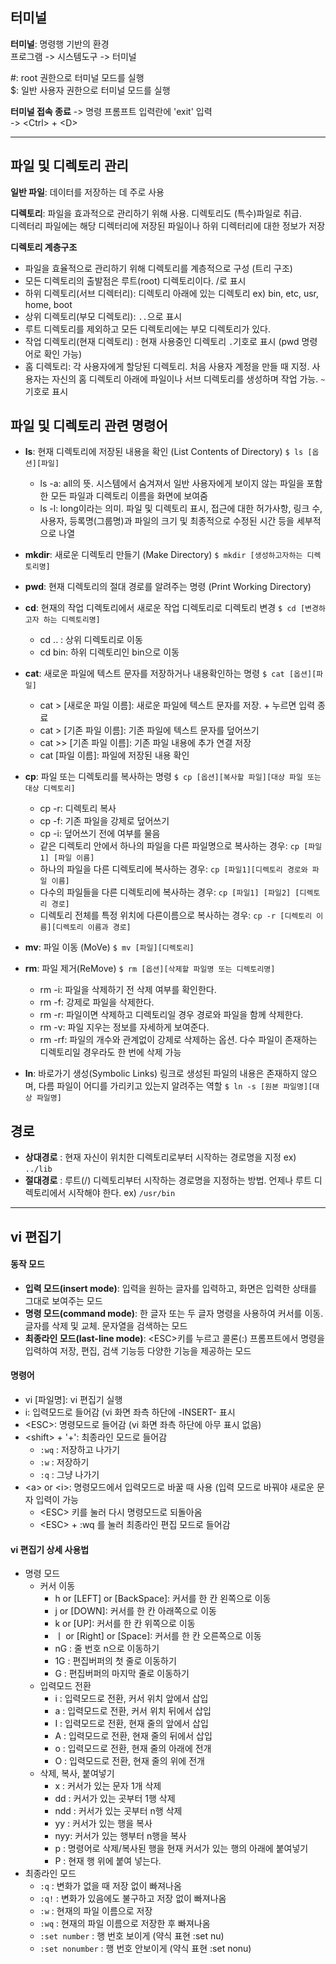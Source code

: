 ## 터미널

**터미널**: 명령행 기반의 환경  
프로그램 -> 시스템도구 -> 터미널

#: root 권한으로 터미널 모드를 실행  
$: 일반 사용자 권한으로 터미널 모드를 실행

**터미널 접속 종료**
\-> 명령 프롬프트 입력란에 'exit' 입력  
\-> \<Ctrl\> + \<D\>

---

## 파일 및 디렉토리 관리

**일반 파일**: 데이터를 저장하는 데 주로 사용

**디렉토리**: 파일을 효과적으로 관리하기 위해 사용. 디렉토리도 (특수)파일로 취급.  
디렉터리 파일에는 해당 디렉터리에 저장된 파일이나 하위 디렉터리에 대한 정보가 저장

**디렉토리 계층구조**

-   파일을 효율적으로 관리하기 위해 디렉토리를 계층적으로 구성 (트리 구조)
-   모든 디렉토리의 출발점은 루트(root) 디렉토리이다. /로 표시
-   하위 디렉토리(서브 디렉터리): 디렉토리 아래에 있는 디렉토리 ex) bin, etc, usr, home, boot
-   상위 디렉토리(부모 디렉토리): `..`으로 표시
-   루트 디렉토리를 제외하고 모든 디렉토리에는 부모 디렉토리가 있다.
-   작업 디렉토리(현재 디렉토리) : 현재 사용중인 디렉토리 `.`기호로 표시 (pwd 명령어로 확인 가능)
-   홈 디렉토리: 각 사용자에게 할당된 디렉토리. 처음 사용자 계정을 만들 때 지정. 사용자는 자신의 홈 디렉토리 아래에 파일이나 서브 디렉토리를 생성하며 작업 가능. `~`기호로 표시

## 파일 및 디렉토리 관련 명령어

-   **ls**: 현재 디렉토리에 저장된 내용을 확인 (List Contents of Directory) `$ ls [옵션][파일]`
    
    -   ls -a: all의 뜻. 시스템에서 숨겨져서 일반 사용자에게 보이지 않는 파일을 포함한 모든 파일과 디렉토리 이름을 화면에 보여줌
    -   ls -l: long이라는 의미. 파일 및 디렉토리 표시, 접근에 대한 허가사항, 링크 수, 사용자, 등록명(그룹명)과 파일의 크기 및 최종적으로 수정된 시간 등을 세부적으로 나열
-   **mkdir**: 새로운 디렉토리 만들기 (Make Directory) `$ mkdir [생성하고자하는 디렉토리명]`
    
-   **pwd**: 현재 디렉토리의 절대 경로를 알려주는 명령 (Print Working Directory)
    
-   **cd**: 현재의 작업 디렉토리에서 새로운 작업 디렉토리로 디렉토리 변경 `$ cd [변경하고자 하는 디렉토리명]`
    
    -   cd .. : 상위 디렉토리로 이동
    -   cd bin: 하위 디렉토리인 bin으로 이동
-   **cat**: 새로운 파일에 텍스트 문자를 저장하거나 내용확인하는 명령 `$ cat [옵션][파일]`
    
    -   cat > \[새로운 파일 이름\]: 새로운 파일에 텍스트 문자를 저장. <Ctrl> + <D> 누르면 입력 종료
    -   cat > \[기존 파일 이름\]: 기존 파일에 텍스트 문자를 덮어쓰기
    -   cat >> \[기존 파일 이름\]: 기존 파일 내용에 추가 연결 저장
    -   cat \[파일 이름\]: 파일에 저장된 내용 확인
-   **cp**: 파일 또는 디렉토리를 복사하는 명령 `$ cp [옵션][복사할 파일][대상 파일 또는 대상 디렉토리]`
    
    -   cp -r: 디렉토리 복사
    -   cp -f: 기존 파일을 강제로 덮어쓰기
    -   cp -i: 덮어쓰기 전에 여부를 물음
    -   같은 디렉토리 안에서 하나의 파일을 다른 파일명으로 복사하는 경우: `cp [파일1] [파일 이름]`
    -   하나의 파일을 다른 디렉토리에 복사하는 경우: `cp [파일1][디렉토리 경로와 파일 이름]`
    -   다수의 파일들을 다른 디렉토리에 복사하는 경우: `cp [파일1] [파일2] [디렉토리 경로]`
    -   디렉토리 전체를 특정 위치에 다른이름으로 복사하는 경우: `cp -r [디렉토리 이름][디렉토리 이름과 경로]`
-   **mv**: 파일 이동 (MoVe) `$ mv [파일][디렉토리]`
    
-   **rm**: 파일 제거(ReMove) `$ rm [옵션][삭제할 파일명 또는 디렉토리명]`
    
    -   rm -i: 파일을 삭제하기 전 삭제 여부를 확인한다.
    -   rm -f: 강제로 파일을 삭제한다.
    -   rm -r: 파일이면 삭제하고 디렉토리일 경우 경로와 파일을 함께 삭제한다.
    -   rm -v: 파일 지우는 정보를 자세하게 보여준다.
    -   rm -rf: 파일의 개수와 관계없이 강제로 삭제하는 옵션. 다수 파일이 존재하는 디렉토리일 경우라도 한 번에 삭제 가능
-   **ln**: 바로가기 생성(Symbolic Links) 링크로 생성된 파일의 내용은 존재하지 않으며, 다름 파일이 어디를 가리키고 있는지 알려주는 역할 `$ ln -s [원본 파일명][대상 파일명]`
    

## 경로

-   **상대경로** : 현재 자신이 위치한 디렉토리로부터 시작하는 경로명을 지정 ex) `../lib`
-   **절대경로** : 루트(/) 디렉토리부터 시작하는 경로명을 지정하는 방법. 언제나 루트 디렉토리에서 시작해야 한다. ex) `/usr/bin`

---

## vi 편집기

#### 동작 모드

-   **입력 모드(insert mode)**: 입력을 원하는 글자를 입력하고, 화면은 입력한 상태를 그대로 보여주는 모드
-   **명령 모드(command mode)**: 한 글자 또는 두 글자 명령을 사용하여 커서를 이동. 글자를 삭제 및 교체. 문자열을 검색하는 모드
-   **최종라인 모드(last-line mode)**: \<ESC\>키를 누르고 콜론(:) 프롬프트에서 명령을 입력하여 저장, 편집, 검색 기능등 다양한 기능을 제공하는 모드

#### 명령어

-   vi \[파일명\]: vi 편집기 실행
-   i: 입력모드로 들어감 (vi 화면 좌측 하단에 -INSERT- 표시
-   \<ESC\>: 명령모드로 들어감 (vi 화면 좌측 하단에 아무 표시 없음)
-   \<shift\> + '+': 최종라인 모드로 들어감
    -   `:wq` : 저장하고 나가기
    -   `:w` : 저장하기
    -   `:q` : 그냥 나가기
-   \<a\> or \<i\>: 명령모드에서 입력모드로 바꿀 때 사용 (입력 모드로 바꿔야 새로운 문자 입력이 가능
    -   \<ESC\> 키를 눌러 다시 명령모드로 되돌아옴
    -   \<ESC\> + :wq 를 눌러 최종라인 편집 모드로 들어감

#### vi 편집기 상세 사용법

-   명령 모드
    -   커서 이동
        -   h or \[LEFT\] or \[BackSpace\]: 커서를 한 칸 왼쪽으로 이동
        -   j or \[DOWN\]: 커서를 한 칸 아래쪽으로 이동
        -   k or \[UP\]: 커서를 한 칸 위쪽으로 이동
        -   ㅣ or \[Right\] or \[Space\]: 커서를 한 칸 오른쪽으로 이동
        -   nG : 줄 번호 n으로 이동하기
        -   1G : 편집버퍼의 첫 줄로 이동하기
        -   G : 편집버퍼의 마지막 줄로 이동하기
    -   입력모드 전환
        -   i : 입력모드로 전환, 커서 위치 앞에서 삽입
        -   a : 입력모드로 전환, 커서 위치 뒤에서 삽입
        -   I : 입력모드로 전환, 현재 줄의 앞에서 삽입
        -   A : 입력모드로 전환, 현재 줄의 뒤에서 삽입
        -   o : 입력모드로 전환, 현재 줄의 아래에 전개
        -   O : 입력모드로 전환, 현재 줄의 위에 전개
    -   삭제, 복사, 붙여넣기
        -   x : 커서가 있는 문자 1개 삭제
        -   dd : 커서가 있는 곳부터 1행 삭제
        -   ndd : 커서가 있는 곳부터 n행 삭제
        -   yy : 커서가 있는 행을 복사
        -   nyy: 커서가 있는 행부터 n행을 복사
        -   p : 명령어로 삭제/복사된 행을 현재 커서가 있는 행의 아래에 붙여넣기
        -   P : 현재 행 위에 붙여 넣는다.
-   최종라인 모드
    -   `:q` : 변화가 없을 때 저장 없이 빠져나옴
    -   `:q!` : 변화가 있음에도 불구하고 저장 없이 빠져나옴
    -   `:w` : 현재의 파일 이름으로 저장
    -   `:wq` : 현재의 파일 이름으로 저장한 후 빠져나옴
    -   `:set number` : 행 번호 보이게 (약식 표현 :set nu)
    -   `:set nonumber` : 행 번호 안보이게 (약식 표현 :set nonu)
